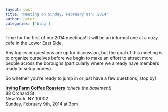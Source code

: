 ```yaml
---
layout: post
title: "Meeting on Sunday, February 9th, 2014"
author: peter
categories: ['blog']
---
```


Time for the first of our 2014 meetings! It will be an informal one at a cozy cafe in the Lower East Side.

Any topics or questions are up for discussion, but the goal of this meeting is to organize ourselves before we begin to make an effort
to attract more people across the boroughs (particularly where we already have members ready to setup nodes).

So whether you're ready to jump in or just have a few questions, stop by!

__[Irving Farm Coffee Roasters](https://www.google.com/maps/place/Irving+Farm+Coffee+Roasters/@40.7179886,-73.9902479,17z/data=!3m1!4b1!4m2!3m1!1s0x89c259873f0067c1:0x5aede67045aa029f)__
_(check the basement)_<br>
88 Orchard St<br>
New York, NY 10002<br>
Sunday, February 9th, 2014 at 3pm
